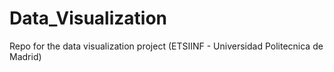 # Data_Visualization

Repo for the data visualization project (ETSIINF - Universidad Politecnica de Madrid)
